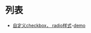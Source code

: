 # 列表

- [自定义checkbox， radio样式](http://ife.baidu.com/course/detail/id/23)-[demo](01input/index.html)
